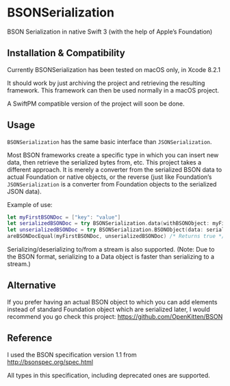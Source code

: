 # BSONSerialization
BSON Serialization in native Swift 3 (with the help of Apple’s Foundation)

## Installation & Compatibility
Currently BSONSerialization has been tested on macOS only, in Xcode 8.2.1

It should work by just archiving the project and retrieving the resulting
framework. This framework can then be used normally in a macOS project.

A SwiftPM compatible version of the project will soon be done.

## Usage
`BSONSerialization` has the same basic interface than `JSONSerialization`.

Most BSON frameworks create a specific type in which you can insert new
data, then retrieve the serialized bytes from, etc.
This project takes a different approach. It is merely a converter from the
serialized BSON data to actual Foundation or native objects, or the  reverse
(just like Foundation’s `JSONSerialization` is a converter from Foundation
objects to the serialized JSON data).

Example of use:
```swift
let myFirstBSONDoc = ["key": "value"]
let serializedBSONDoc = try BSONSerialization.data(withBSONObject: myFirstBSONDoc, options: [])
let unserializedBSONDoc = try BSONSerialization.BSONObject(data: serializedBSONDoc, options: [])
areBSONDocEqual(myFirstBSONDoc, unserializedBSONDoc) /* Returns true */
```

Serializing/deserializing to/from a stream is also supported. (Note: Due to
the BSON format, serializing to a Data object is faster than serializing to
a stream.)

## Alternative
If you prefer having an actual BSON object to which you can add elements
instead of standard Foundation object which are serialized later, I would
recommend you go check this project: https://github.com/OpenKitten/BSON

## Reference
I used the BSON specification version 1.1 from http://bsonspec.org/spec.html

All types in this specification, including deprecated ones are supported.
